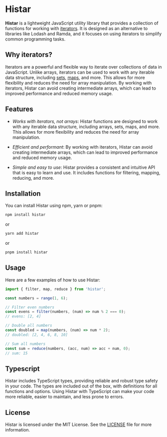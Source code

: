 Histar
======

**Histar** is a lightweight JavaScript utility library that provides a collection of functions for working with [iterators](https://developer.mozilla.org/en-US/docs/Web/JavaScript/Guide/Iterators_and_Generators). It is designed as an alternative to libraries like Lodash and Ramda, and it focuses on using iterators to simplify common programming tasks.

Why iterators?
--------------

Iterators are a powerful and flexible way to iterate over collections of data in JavaScript. Unlike arrays, iterators can be used to work with any iterable data structure, including [sets](https://developer.mozilla.org/en-US/docs/Web/JavaScript/Reference/Global_Objects/Set/@@iterator), [maps](https://developer.mozilla.org/en-US/docs/Web/JavaScript/Reference/Global_Objects/Array/@@iterator), and more. This allows for more flexibility and reduces the need for array manipulation. By working with iterators, Histar can avoid creating intermediate arrays, which can lead to improved performance and reduced memory usage.

Features
--------

- *Works with iterators, not arrays*: Histar functions are designed to work with any iterable data structure, including arrays, sets, maps, and more. This allows for more flexibility and reduces the need for array manipulation.

- *Efficient and performant*: By working with iterators, Histar can avoid creating intermediate arrays, which can lead to improved performance and reduced memory usage.

- *Simple and easy to use*: Histar provides a consistent and intuitive API that is easy to learn and use. It includes functions for filtering, mapping, reducing, and more.

Installation
------------

You can install Histar using npm, yarn or pnpm:

```sh
npm install histar
```

or

```sh
yarn add histar
```

or

```sh
pnpm install histar
```

Usage
-----

Here are a few examples of how to use Histar:

```js
import { filter, map, reduce } from 'histar';

const numbers = range(1, 6);

// Filter even numbers
const evens = filter(numbers, (num) => num % 2 === 0);
// evens: [2, 4]

// Double all numbers
const doubled = map(numbers, (num) => num * 2);
// doubled: [2, 4, 6, 8, 10]

// Sum all numbers
const sum = reduce(numbers, (acc, num) => acc + num, 0);
// sum: 15
```

Typescript
----------

Histar includes TypeScript types, providing reliable and robust type safety in your code. The types are included out of the box, with definitions for all functions and options. Using Histar with TypeScript can make your code more reliable, easier to maintain, and less prone to errors.

License
-------

Histar is licensed under the MIT License. See the [LICENSE](LICENSE.md) file for more information.
